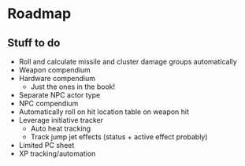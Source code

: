 # Roadmap

## Stuff to do

- Roll and calculate missile and cluster damage groups automatically
- Weapon compendium
- Hardware compendium
  - Just the ones in the book!
- Separate NPC actor type
- NPC compendium
- Automatically roll on hit location table on weapon hit
- Leverage initiative tracker
  - Auto heat tracking
  - Track jump jet effects (status + active effect probably)
- Limited PC sheet
- XP tracking/automation
